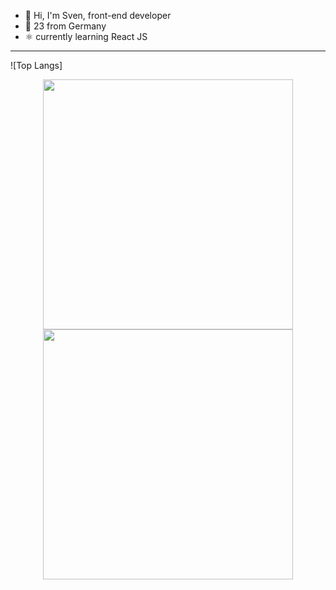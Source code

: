 - 👋 Hi, I'm Sven, front-end developer
- 🌱 23 from Germany 
- :atom_symbol: currently learning React JS

---

![Top Langs]

<p align = "center">
  <img src = "(https://github-readme-stats.vercel.app/api/top-langs/?username=svenrisse&layout=compact&theme=material-palenight&hide_border=true)" width = 400>
  <img src = "https://github-readme-streak-stats.herokuapp.com?user=svenrisse&theme=vue-dark&hide_border=true" width = 400>
</p>
